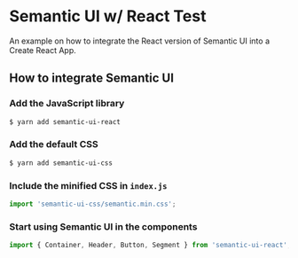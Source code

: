 # Semantic UI w/ React Test

An example on how to integrate the React version of Semantic UI into a Create React App.

## How to integrate Semantic UI

### Add the JavaScript library
```bash
$ yarn add semantic-ui-react
```

### Add the default CSS
```bash
$ yarn add semantic-ui-css
```

### Include the minified CSS in `index.js`
```js
import 'semantic-ui-css/semantic.min.css';
```

### Start using Semantic UI in the components
```js
import { Container, Header, Button, Segment } from 'semantic-ui-react';
```

